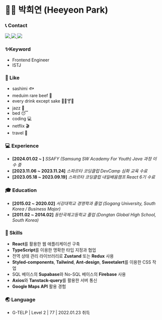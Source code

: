 # 🐻‍❄️ 박희연 (Heeyeon Park)

### 📞 Contact

<a href=mailto:godeeyeon@gmail.com>
<img src="https://img.shields.io/badge/Gmail-EA4335?style=for-the-badge&logo=Gmail&logoColor=000000">
</a>  <a href="https://github.com/hi-react">
<img src="https://img.shields.io/badge/Github-181717?style=for-the-badge&logo=Github&logoColor=white">
</a>  <a href="https://hi-react.tistory.com">
<img src="https://img.shields.io/badge/Tistory-EC4815?style=for-the-badge&logo=Tistory&logoColor=white">
</a>

### ✨Keyword

- Frontend Engineer
- ISTJ

### 💖 Like
- sashimi 🐟 
- meduim rare beef 🍖 
- every drink except sake 🍷🍻🍸🥃 
- jazz 📯 
- bed 😴
- coding 💻
- netflix 🎬
- travel 🚀

### 💻 Experience

- **[2024.01.02 ~ ]** *SSAFY (Samsung SW Academy For Youth) Java 과정 이수 중*
- **[2023.11.06 ~ 2023.11.24]** *스파르타 코딩클럽 DevCamp 심화 교육 수료*
- **[2023.05.18 ~ 2023.09.19]** *스파르타 코딩클럽 내일배움캠프 React 6기 수료*

### 🎓 Education

- **[2015.02 ~ 2020.02]** *서강대학교 경영학과 졸업 (Sogang University, South Korea / Business Major)*
- **[2011.02 ~ 2014.02]** *동탄국제고등학교 졸업 (Dongtan Global High School, South Korea)*

### 🎿 Skills

- **React**를 활용한 웹 애플리케이션 구축
- **TypeScript**를 이용한 명확한 타입 지정과 협업
- 전역 상태 관리 라이브러리로 **Zustand** 또는 **Redux** 사용
- **Styled-components**, **Tailwind**, **Ant-design**, **Sweetalert**를 이용한 CSS 작업
- SQL 베이스의 **Supabase**와 No-SQL 베이스의 **Firebase** 사용 
- **Axios**와 **Tanstack-query**를 활용한 서버 통신
- **Google Maps API** 활용 경험

### 🌏 Language

- G-TELP | Level 2 | 77 | 2022.01.23 취득
